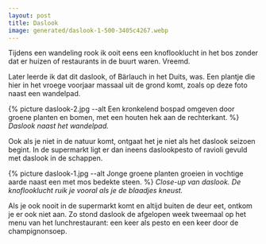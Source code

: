 ```yaml
---
layout: post
title: Daslook
image: generated/daslook-1-500-3405c4267.webp
---
```


Tijdens een wandeling rook ik ooit eens een knoflooklucht in het bos zonder dat er huizen of restaurants in de buurt waren. Vreemd.

Later leerde ik dat dit daslook, of Bärlauch in het Duits, was. Een plantje die hier in het vroege voorjaar massaal uit de grond komt, zoals op deze foto naast een wandelpad.

{% picture daslook-2.jpg --alt Een kronkelend bospad omgeven door groene planten en bomen, met een houten hek aan de rechterkant. %}
_Daslook naast het wandelpad._

Ook als je niet in de natuur komt, ontgaat het je niet als het daslook seizoen begint. In de supermarkt ligt er dan ineens daslookpesto of ravioli gevuld met daslook in de schappen.

{% picture daslook-1.jpg --alt Jonge groene planten groeien in vochtige aarde naast een met mos bedekte steen. %}
_Close-up van daslook. De knoflooklucht ruik je vooral als je de blaadjes kneust._

Als je ook nooit in de supermarkt komt en altijd buiten de deur eet, ontkom je er ook niet aan. Zo stond daslook de afgelopen week tweemaal op het menu van het lunchrestaurant: een keer als pesto en een keer door de champignonsoep.
